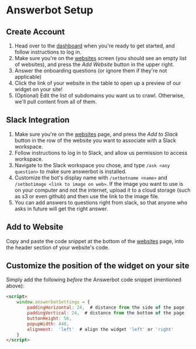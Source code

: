 # Answerbot Setup

## Create Account

1. Head over to the [dashboard](https://dashboard.answerbot.app) when you're ready to get started, and follow instructions to log in. 
2. Make sure you're on the [websites](https://dashboard.answerbot.app/websites) screen (you should see an empty list of websites), and press the *Add Website* button in the upper right.
3. Answer the onboarding questions (or ignore them if they're not applicable) 
4. Click the link of your website in the table to open up a preview of our widget on your site!
5. (Optional) Edit the list of subdomains you want us to crawl. Otherwise, we'll pull content from all of them.

## Slack Integration 

1. Make sure you're on the [websites](https://dashboard.answerbot.app/websites) page, and press the *Add to Slack* button in the row of the website you want to associate with a Slack workspace. 
2. Follow instructions to log in to Slack, and allow us permission to access workspace.
3. Navigate to the Slack workspace you chose, and type `/ask <any question>` to make sure answerbot is installed.
4. Customize the bot's display name with `/setbotname <name>` and `/setbotimage <link to image on web>`. If the image you want to use is on your computer and not the internet, upload it to a cloud storage (such as s3 or even github) and then use the link to the image file.
5. You can add answers to questions right from slack, so that anyone who asks in future will get the right answer. 

## Add to Website

Copy and paste the code snippet at the bottom of the [websites](https://dashboard.answerbot.app/websites) page, into the header section of your website's code. 

## Customize the position of the widget on your site 

Simply add the following *before* the Answerbot code snippet (mentioned above):

```html
<script>
    window.answerbotSettings = {
        paddingHorizontal: 24,  # distance from the side of the page
        paddingVertical: 24,  # distance from the bottom of the page
        buttonHeight: 56,
        popupWidth: 448,
        alignment:  'left'  # align the widget 'left' or 'right'
    }
</script>

```